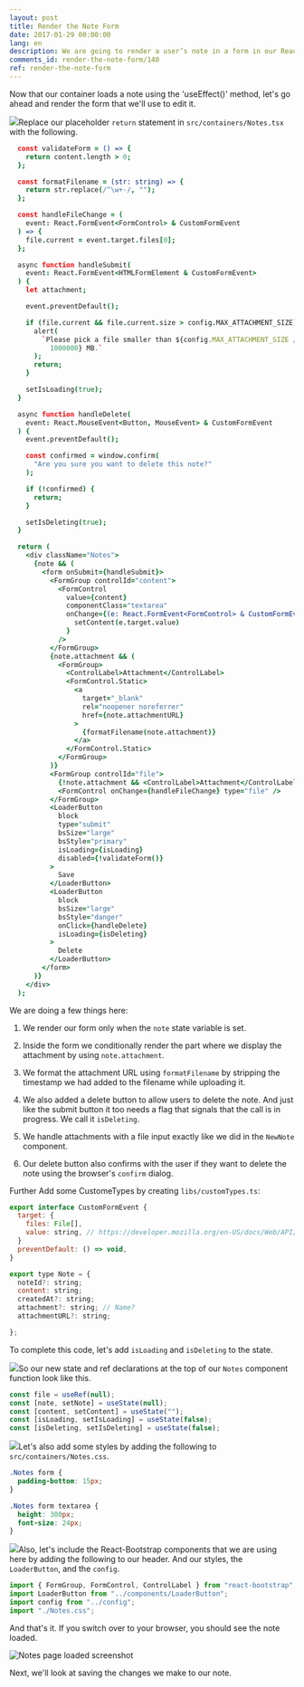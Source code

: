 ```yaml
---
layout: post
title: Render the Note Form
date: 2017-01-29 00:00:00
lang: en
description: We are going to render a user’s note in a form in our React.js app. To render the form fields, we’ll use React-Bootstrap’s FormGroup and FormControl components.
comments_id: render-the-note-form/140
ref: render-the-note-form
---
```


Now that our container loads a note using the 'useEffect()' method, let's go ahead and render the form that we'll use to edit it.

<img class="code-marker" src="/assets/s.png" />Replace our placeholder `return` statement in `src/containers/Notes.tsx` with the following.

```coffee
  const validateForm = () => {
    return content.length > 0;
  };

  const formatFilename = (str: string) => {
    return str.replace(/^\w+-/, "");
  };

  const handleFileChange = (
    event: React.FormEvent<FormControl> & CustomFormEvent
  ) => {
    file.current = event.target.files[0];
  };

  async function handleSubmit(
    event: React.FormEvent<HTMLFormElement & CustomFormEvent>
  ) {
    let attachment;

    event.preventDefault();

    if (file.current && file.current.size > config.MAX_ATTACHMENT_SIZE) {
      alert(
        `Please pick a file smaller than ${config.MAX_ATTACHMENT_SIZE /
          1000000} MB.`
      );
      return;
    }

    setIsLoading(true);
  }

  async function handleDelete(
    event: React.MouseEvent<Button, MouseEvent> & CustomFormEvent
  ) {
    event.preventDefault();

    const confirmed = window.confirm(
      "Are you sure you want to delete this note?"
    );

    if (!confirmed) {
      return;
    }

    setIsDeleting(true);
  }

  return (
    <div className="Notes">
      {note && (
        <form onSubmit={handleSubmit}>
          <FormGroup controlId="content">
            <FormControl
              value={content}
              componentClass="textarea"
              onChange={(e: React.FormEvent<FormControl> & CustomFormEvent) =>
                setContent(e.target.value)
              }
            />
          </FormGroup>
          {note.attachment && (
            <FormGroup>
              <ControlLabel>Attachment</ControlLabel>
              <FormControl.Static>
                <a
                  target="_blank"
                  rel="noopener noreferrer"
                  href={note.attachmentURL}
                >
                  {formatFilename(note.attachment)}
                </a>
              </FormControl.Static>
            </FormGroup>
          )}
          <FormGroup controlId="file">
            {!note.attachment && <ControlLabel>Attachment</ControlLabel>}
            <FormControl onChange={handleFileChange} type="file" />
          </FormGroup>
          <LoaderButton
            block
            type="submit"
            bsSize="large"
            bsStyle="primary"
            isLoading={isLoading}
            disabled={!validateForm()}
          >
            Save
          </LoaderButton>
          <LoaderButton
            block
            bsSize="large"
            bsStyle="danger"
            onClick={handleDelete}
            isLoading={isDeleting}
          >
            Delete
          </LoaderButton>
        </form>
      )}
    </div>
  );
```

We are doing a few things here:

1. We render our form only when the `note` state variable is set.

2. Inside the form we conditionally render the part where we display the attachment by using `note.attachment`.

3. We format the attachment URL using `formatFilename` by stripping the timestamp we had added to the filename while uploading it.

4. We also added a delete button to allow users to delete the note. And just like the submit button it too needs a flag that signals that the call is in progress. We call it `isDeleting`.

5. We handle attachments with a file input exactly like we did in the `NewNote` component.

6. Our delete button also confirms with the user if they want to delete the note using the browser's `confirm` dialog.

Further Add some CustomeTypes by creating `libs/customTypes.ts`:

```javascript
export interface CustomFormEvent {
  target: {
    files: File[],
    value: string, // https://developer.mozilla.org/en-US/docs/Web/API/HTMLInputElement
  }
  preventDefault: () => void,
}

export type Note = {
  noteId?: string;
  content: string;
  createdAt?: string;
  attachment?: string; // Name?
  attachmentURL?: string;

};
```

To complete this code, let's add `isLoading` and `isDeleting` to the state.

<img class="code-marker" src="/assets/s.png" />So our new state and ref declarations at the top of our `Notes` component function look like this.

```javascript
const file = useRef(null);
const [note, setNote] = useState(null);
const [content, setContent] = useState("");
const [isLoading, setIsLoading] = useState(false);
const [isDeleting, setIsDeleting] = useState(false);
```

<img class="code-marker" src="/assets/s.png" />Let's also add some styles by adding the following to `src/containers/Notes.css`.

```css
.Notes form {
  padding-bottom: 15px;
}

.Notes form textarea {
  height: 300px;
  font-size: 24px;
}
```

<img class="code-marker" src="/assets/s.png" />Also, let's include the React-Bootstrap components that we are using here by adding the following to our header. And our styles, the `LoaderButton`, and the `config`.

```javascript
import { FormGroup, FormControl, ControlLabel } from "react-bootstrap";
import LoaderButton from "../components/LoaderButton";
import config from "../config";
import "./Notes.css";
```

And that's it. If you switch over to your browser, you should see the note loaded.

![Notes page loaded screenshot](/assets/notes-page-loaded.png)

Next, we'll look at saving the changes we make to our note.
